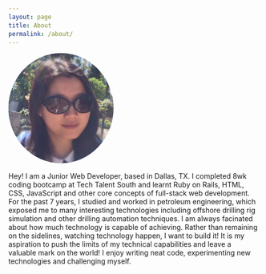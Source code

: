 ```yaml
---
layout: page
title: About
permalink: /about/
---
```


<img style="height: 220px; width:210px; border-radius:100%;" src="/assets/images/avatar.jpg"/>

Hey! I am a Junior Web Developer, based in Dallas, TX. I completed 8wk coding bootcamp at Tech Talent South and learnt Ruby on Rails, HTML, CSS, JavaScript and other core concepts of full-stack web development. For the past 7 years, I studied and worked in petroleum engineering, which exposed me to many interesting technologies including offshore drilling rig simulation and other drilling automation techniques. I am always facinated about how much technology is capable of achieving. Rather than remaining on the sidelines, watching technology happen, I want to build it! It is my aspiration to push the limits of my technical capabilities and leave a valuable mark on the world! I enjoy writing neat code, experimenting new technologies and challenging myself.
